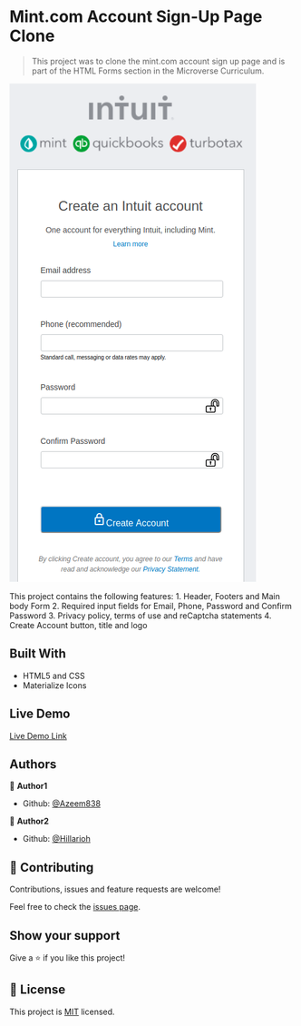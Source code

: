 # Mint.com Account Sign-Up Page Clone

> This project was to clone the mint.com account sign up page and is part of the HTML Forms section in the Microverse Curriculum.

![screenshot](./mint.png)

This project contains the following features: 1. Header, Footers and Main body Form 2. Required input fields for Email, Phone, Password and Confirm Password 3. Privacy policy, terms of use and reCaptcha statements 4. Create Account button, title and logo

## Built With

- HTML5 and CSS
- Materialize Icons

## Live Demo

[Live Demo Link](https://livedemo.com)

## Authors

👤 **Author1**

- Github: [@Azeem838](https://github.com/Azeem838)

👤 **Author2**

- Github: [@Hillarioh](https://github.com/hillarioh)

## 🤝 Contributing

Contributions, issues and feature requests are welcome!

Feel free to check the [issues page](https://github.com/hillarioh/Mint.com-Signup-Page-Clone/issues).

## Show your support

Give a ⭐️ if you like this project!

## 📝 License

This project is [MIT](lic.url) licensed.
